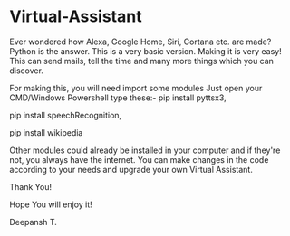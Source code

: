 # Virtual-Assistant
Ever wondered how Alexa, Google Home, Siri, Cortana etc. are made? Python is the answer.
This is a very basic version. Making it is very easy! 
This can send mails, tell the time and many more things which you can discover.

For making this, you will need import some modules
Just open your CMD/Windows Powershell type these:-
pip install pyttsx3,

pip install speechRecognition,

pip install wikipedia

Other modules could already be installed in your computer and if they're not, you always have the internet.
You can make changes in the code according to your needs and upgrade your own Virtual Assistant.

Thank You!

Hope You will enjoy it!

Deepansh T.



